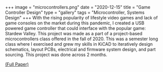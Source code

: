 +++
image = "microcontrollers.png"
date = "2020-12-15"
title = "Game Controller Design"
type = "gallery"
tags = "Microcontroller, Systems Design"
+++
With the rising popularity of lifestyle video games and lack of game consoles on the market during this pandemic, I created a USB powered game controller that could interface with the popular game: Stardew Valley. This project was made as a part of a project-based microcontrollers class offered in the fall of 2020. This was a semester long class where I exercised and grew my skills in KiCAD to iteratively design schematics, layout PCBs, electrical and firmware system design, and part sourcing. This project was done across 2 months.

[(Full Paper)](https://www.notion.so/navinavi/Stardew-Valley-Game-Controller-a3afd0ce0b1a43479f5bfd9c6cf89ac2)